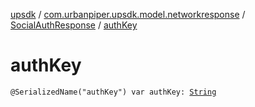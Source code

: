 [upsdk](../../index.md) / [com.urbanpiper.upsdk.model.networkresponse](../index.md) / [SocialAuthResponse](index.md) / [authKey](./auth-key.md)

# authKey

`@SerializedName("authKey") var authKey: `[`String`](https://kotlinlang.org/api/latest/jvm/stdlib/kotlin/-string/index.html)
